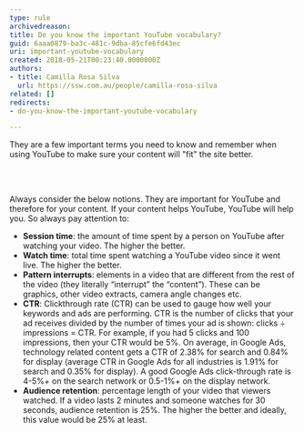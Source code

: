 ```yaml
---
type: rule
archivedreason: 
title: Do you know the important YouTube vocabulary?
guid: 6aaa0879-ba3c-481c-9dba-85cfe6fd43ec
uri: important-youtube-vocabulary
created: 2018-05-21T00:23:40.0000000Z
authors:
- title: Camilla Rosa Silva
  url: https://ssw.com.au/people/camilla-rosa-silva
related: []
redirects:
- do-you-know-the-important-youtube-vocabulary

---
```



<p>They are a few important terms you need to know and remember when using YouTube to make sure your content will &quot;fit&quot; the site better.<br></p>
<br><excerpt class='endintro'></excerpt><br>
<p>Always consider the below notions. They are important for YouTube and therefore for your content. If your content helps YouTube, YouTube will help you. So always pay attention to&#58;<br></p><ul><li><strong>Session time</strong>&#58; the amount of time spent by a person on YouTube after watching your video. The higher the better.</li><li><strong>Watch time</strong>&#58; total time spent watching a YouTube video since it went live. The higher the better.</li><li><strong>Pattern interrupts</strong>&#58; elements in a video that are different from the rest of the video (they literally “interrupt” the “content”). These can be graphics, other video extracts, camera angle changes etc.</li><li><strong>CTR</strong>&#58; Clickthrough rate (CTR) can be used to gauge how well your keywords and ads are performing. CTR is the number of clicks that your ad receives divided by the number of times your ad is shown&#58; clicks ÷ impressions = CTR. For example, if you had 5 clicks and 100 impressions, then your CTR would be 5%. On average, in Google&#160;Ads, technology related content gets a CTR of 2.38% for search and 0.84% for display (average CTR in Google&#160;Ads for all industries is 1.91% for search and 0.35% for display). A good Google&#160;Ads&#160;click-through rate is 4-5%+ on the search network or 0.5-1%+ on the display network.</li><li><strong>Audience retention</strong>&#58; percentage length of your video that viewers watched. If a video lasts 2 minutes and someone watches for 30 seconds, audience retention is 25%. The higher the better and ideally, this value would be 25% at least.</li></ul>


